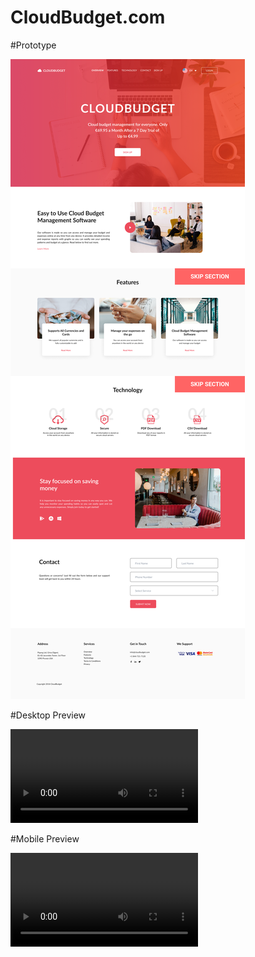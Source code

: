 # CloudBudget.com
#Prototype

![Prototype](https://github.com/mohitrathod7/CloudBudget.com/blob/main/Prototype.png)

#Desktop Preview

![Preview](https://github.com/mohitrathod7/CloudBudget.com/blob/main/CloudBudget.com%20-%20Desktop%20preview.mp4?raw=true)


#Mobile Preview

![Preview](https://github.com/mohitrathod7/CloudBudget.com/blob/main/CloudBudget.com%20-%20Mobile%20preview.mp4?raw=true)
